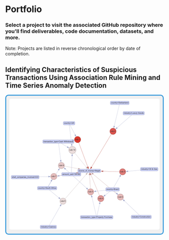 # Portfolio
### Select a project to visit the associated GitHub repository where you'll find deliverables, code documentation, datasets, and more.
Note: Projects are listed in reverse chronological order by date of completion.

## Identifying Characteristics of Suspicious Transactions Using Association Rule Mining and Time Series Anomaly Detection
<style>
  .project-link {
    display: inline-block; /* Makes sure the image and its container are treated as a block element */
    padding: 10px;
    border: 3px solid #3498db; /* Adds a blue border, change the color as needed */
    border-radius: 10px; /* Optional: adds rounded corners */
    background-color: #f0f0f0; /* Light gray background */
    transition: all 0.3s ease; /* Optional: smooth transition on hover */
  }

  .project-link:hover {
    background-color: #e0e0e0; /* Darker background when hovered */
    border-color: #2980b9; /* Darker blue border on hover */
  }

  .project-link img {
    max-width: 100%; /* Ensures the image is responsive */
    border-radius: 5px; /* Optional: rounded corners for the image */
  }
</style>

<a href="https://github.com/BryanJacobs02/info523-final-project" class="project-link">
  <img src="assets/img/info_523_project_image.png" alt="Project Description" />
</a>

